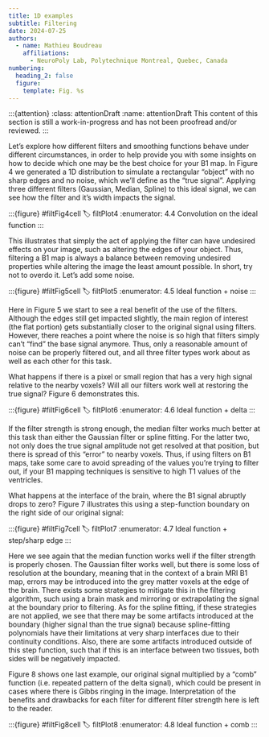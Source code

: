 ```yaml
---
title: 1D examples
subtitle: Filtering
date: 2024-07-25
authors:
  - name: Mathieu Boudreau
    affiliations:
      - NeuroPoly Lab, Polytechnique Montreal, Quebec, Canada
numbering:
  heading_2: false
  figure:
    template: Fig. %s
---
```


:::{attention}
:class: attentionDraft
:name: attentionDraft
This content of this section is still a work-in-progress and has not been proofread and/or reviewed.
:::

Let’s explore how different filters and smoothing functions behave under different circumstances, in order to help provide you with some insights on how to decide which one may be the best choice for your B1 map. In Figure 4 we generated a 1D distribution to simulate a rectangular “object” with no sharp edges and no noise, which we’ll define as the “true signal”. Applying three different filters (Gaussian, Median, Spline) to this ideal signal, we can see how the filter and it’s width impacts the signal.


:::{figure} #filtFig4cell
:label: filtPlot4
:enumerator: 4.4
Convolution on the ideal function
:::


This illustrates that simply the act of applying the filter can have undesired effects on your image, such as altering the edges of your object. Thus, filtering a B1 map is always a balance between removing undesired properties while altering the image the least amount possible. In short, try not to overdo it. 
Let’s add some noise.


:::{figure} #filtFig5cell
:label: filtPlot5
:enumerator: 4.5
Ideal function + noise
:::


Here in Figure 5 we start to see a real benefit of the use of the filters. Although the edges still get impacted slightly, the main region of interest (the flat portion) gets substantially closer to the original signal using filters. However, there reaches a point where the noise is so high that filters simply can’t “find” the base signal anymore. Thus, only a reasonable amount of noise can be properly filtered out, and all three filter types work about as well as each other for this task.

What happens if there is a pixel or small region that has a very high signal relative to the nearby voxels? Will all our filters work well at restoring the true signal? Figure 6 demonstrates this.

:::{figure} #filtFig6cell
:label: filtPlot6
:enumerator: 4.6
Ideal function + delta
:::

If the filter strength is strong enough, the median filter works much better at this task than either the Gaussian filter or spline fitting. For the latter two, not only does the true signal amplitude not get resolved at that position, but there is spread of this “error” to nearby voxels. Thus, if using filters on B1 maps, take some care to avoid spreading of the values you’re trying to filter out, if your B1 mapping techniques is sensitive to high T1 values of the ventricles.

What happens at the interface of the brain, where the B1 signal abruptly drops to zero? Figure 7 illustrates this using a step-function boundary on the right side of our original signal:

:::{figure} #filtFig7cell
:label: filtPlot7
:enumerator: 4.7
Ideal function + step/sharp edge
:::

Here we see again that the median function works well if the filter strength is properly chosen. The Gaussian filter works well, but there is some loss of resolution at the boundary, meaning that in the context of a brain MRI B1 map, errors may be introduced into the grey matter voxels at the edge of the brain. There exists some strategies to mitigate this in the filtering algorithm, such using a brain mask and mirroring or extrapolating the signal at the boundary prior to filtering. As for the spline fitting, if these strategies are not applied, we see that there may be some artifacts introduced at the boundary (higher signal than the true signal) because spline-fitting polynomials have their limitations at very sharp interfaces due to their continuity conditions. Also, there are some artifacts introduced outside of this step function, such that if this is an interface between two tissues, both sides will be negatively impacted.

Figure 8 shows one last example, our original signal multiplied by a “comb” function (i.e. repeated pattern of the delta signal), which could be present in cases where there is Gibbs ringing in the image. Interpretation of the benefits and drawbacks for each filter for different filter strength here is left to the reader.

:::{figure} #filtFig8cell
:label: filtPlot8
:enumerator: 4.8
Ideal function + comb
:::

